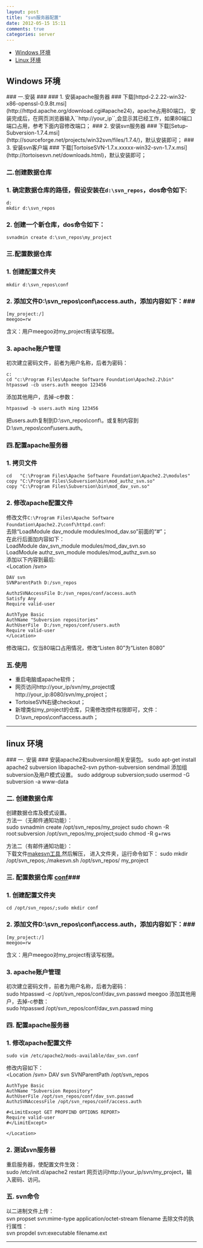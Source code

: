 ```yaml
---
layout: post
title: "svn服务器配置"
date: 2012-05-15 15:11
comments: true
categories: server
---
```


<!---
################################################################################
-->
*    [Windows 环境](#windows)
*    [Linux 环境](#linux)

<!---
################################################################################
-->
<h2 id="windows">Windows 环境</h2>
### 一.安装 ###
### 1. 安装apache服务器 ###
下载[httpd-2.2.22-win32-x86-openssl-0.9.8t.msi](http://httpd.apache.org/download.cgi#apache24)，apache占用80端口，
安装完成后，在网页浏览器输入``http://your_ip``,会显示其已经工作，如果80端口端口占用，参考下面内容修改端口；
### 2. 安装svn服务器 ###
下载[Setup-Subversion-1.7.4.msi](http://sourceforge.net/projects/win32svn/files/1.7.4/)，默认安装即可；
### 3. 安装svn客户端 ###
下载[TortoiseSVN-1.7.x.xxxxx-win32-svn-1.7.x.msi](http://tortoisesvn.net/downloads.html)，默认安装即可；

### 二.创建数据仓库 ###
### 1. 确定数据仓库的路径，假设安装在``d:\svn_repos``，dos命令如下: ###

	d:
	mkdir d:\svn_repos

### 2. 创建一个新仓库，dos命令如下： ###

	svnadmin create d:\svn_repos\my_project

### 三.配置数据仓库 ###
### 1. 创建配置文件夹 ###

	mkdir d:\svn_repos\conf

### 2. 添加文件D:\svn_repos\conf\access.auth，添加内容如下：###
	[my_project:/]
	meegoo=rw
	
含义：用户meegoo对my_project有读写权限。

### 3. apache账户管理 ###
初次建立密码文件，前者为用户名称，后者为密码：

	c:
	cd "c:\Program Files\Apache Software Foundation\Apache2.2\bin"
	htpasswd -cb users.auth meegoo 123456

添加其他用户，去掉-c参数：

	htpasswd -b users.auth ming 123456

把users.auth复制到D:\svn_repos\conf\，或复制内容到D:\svn_repos\conf\users.auth。

### 四.配置apache服务器 ###
###  1. 拷贝文件 ###

	cd   "C:\Program Files\Apache Software Foundation\Apache2.2\modules"
	copy "C:\Program Files\Subversion\bin\mod_authz_svn.so"
	copy "C:\Program Files\Subversion\bin\mod_dav_svn.so"

### 2. 修改apache配置文件 ###
修改文件`C:\Program Files\Apache Software Foundation\Apache2.2\conf\httpd.conf`:     
去除“LoadModule dav_module modules/mod_dav.so”前面的“#”；     
在此行后面加内容如下：     
	LoadModule dav_svn_module modules/mod_dav_svn.so    
	LoadModule authz_svn_module modules/mod_authz_svn.so   
添加以下内容到最后:    
	<Location /svn>
	
	DAV svn
	SVNParentPath D:/svn_repos
	
	AuthzSVNAccessFile D:/svn_repos/conf/access.auth
	Satisfy Any
	Require valid-user
	
	AuthType Basic
	AuthName "Subversion repositories"
	AuthUserFile  D:/svn_repos/conf/users.auth
	Require valid-user
	</Location>
修改端口，仅当80端口占用情况，修改“Listen 80”为“Listen 8080”

### 五.使用 ###
* 重启电脑或apache软件；
* 网页访问http://your_ip/svn/my_project或http://your_ip:8080/svn/my_project；
* TortoiseSVN右键checkout；
* 新增类似my_project的仓库，只需修改控件权限即可，文件：D:\svn_repos\conf\access.auth；

<!---
################################################################################
-->
<hr />
<h2 id="linux">linux 环境</h2>
### 一. 安装 ###
安装apache2和subversion相关安装包。    
	sudo apt-get install apache2 subversion libapache2-svn python-subversion sendmail    
添加组subversion及用户模式设置。
	sudo addgroup subversion;sudo usermod -G subversion -a www-data

### 二. 创建数据仓库 ###
创建数据仓库及模式设置。     
方法一（无邮件通知功能）：     
	sudo svnadmin create /opt/svn_repos/my_project
	sudo chown -R root:subversion /opt/svn_repos/my_project;sudo chmod -R g+rws

方法二（有邮件通知功能）：     
下载文件<a href='/downloads/tar/makesvn.tar.bz2' id='blog-link' title='Tar'>makesvn工具</a>,然后解压，
进入文件夹，运行命令如下：
    sudo mkdir /opt/svn_repos;./makesvn.sh /opt/svn_repos/ my_project

### 三. 配置数据仓库 <a href='/downloads/tar/conf.tar.bz2' id='blog-link' title='Tar'>conf</a>###
### 1. 创建配置文件夹 ###
    cd /opt/svn_repos/;sudo mkdir conf

### 2. 添加文件D:\svn_repos\conf\access.auth，添加内容如下：###
	[my_project:/]
	meegoo=rw
	
含义：用户meegoo对my_project有读写权限。

### 3. apache账户管理 ###
初次建立密码文件，前者为用户名称，后者为密码：    
	sudo htpasswd -c /opt/svn_repos/conf/dav_svn.passwd meegoo
添加其他用户，去掉-c参数：    
	sudo htpasswd    /opt/svn_repos/conf/dav_svn.passwd ming

### 四. 配置apache服务器 ###
### 1. 修改apache配置文件 ###
	sudo vim /etc/apache2/mods-available/dav_svn.conf
修改内容如下：     
	<Location /svn>
  	DAV svn
  	SVNParentPath /opt/svn_repos
	
	AuthType Basic
	AuthName "Subversion Repository"
	AuthUserFile /opt/svn_repos/conf/dav_svn.passwd
	AuthzSVNAccessFile /opt/svn_repos/conf/access.auth

	#<LimitExcept GET PROPFIND OPTIONS REPORT>
	Require valid-user
	#</LimitExcept> 
	
	</Location>

### 2. 测试svn服务器 ###
重启服务器，使配置文件生效：    
	sudo /etc/init.d/apache2 restart
网页访问http://your_ip/svn/my_project，输入密码、访问。

### 五. svn命令 ###
以二进制文件上传：    
	svn propset svn:mime-type application/octet-stream filename
去除文件的执行属性：     
	svn propdel svn:executable filename.ext

<hr />

